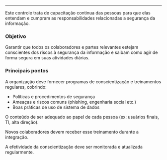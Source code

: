 
---

Este controle trata de capacitação continua das pessoas para que elas entendam e cumpram as responsabilidades relacionadas a segurança da informação.

### Objetivo

Garantir que todos os colaboradores e partes relevantes estejam conscientes dos riscos à segurança da informação e saibam como agir de forma segura em suas atividades diárias.

### Principais pontos

A organização deve fornecer programas de conscientização e treinamentos regulares, cobrindo:

- Políticas e procedimentos de segurança
- Ameaças e riscos comuns (phishing, engenharia social etc.)
- Boas práticas de uso de sistema de dados

O conteúdo de ser adequado ao papel de cada pessoa (ex: usuários finais, TI, alta direção).

Novos colaboradores devem receber esse treinamento durante a integração.

A efetividade da conscientização deve ser monitorada e atualizada regularmente.
